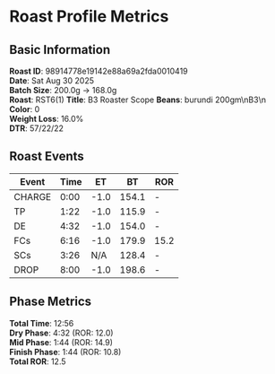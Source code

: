 # Roast Profile Metrics

## Basic Information
**Roast ID**: 98914778e19142e88a69a2fda0010419  
**Date**: Sat Aug 30 2025  
**Batch Size**: 200.0g → 168.0g  
**Roast**: RST6(1)
**Title**: B3 Roaster Scope
**Beans**: burundi 200gm\nB3\n  
**Color**: 0  
**Weight Loss**: 16.0%  
**DTR**: 57/22/22  

## Roast Events

| Event | Time | ET | BT | ROR |
|-------|------|----|----|-----|
| CHARGE | 0:00 | -1.0 | 154.1 | - |
| TP | 1:22 | -1.0 | 115.9 | - |
| DE | 4:32 | -1.0 | 154.0 | - |
| FCs | 6:16 | -1.0 | 179.9 | 15.2 |
| SCs | 3:26 | N/A | 128.4 | - |
| DROP | 8:00 | -1.0 | 198.6 | - |

## Phase Metrics
**Total Time**: 12:56  
**Dry Phase**: 4:32 (ROR: 12.0)  
**Mid Phase**: 1:44 (ROR: 14.9)  
**Finish Phase**: 1:44 (ROR: 10.8)  
**Total ROR**: 12.5  
